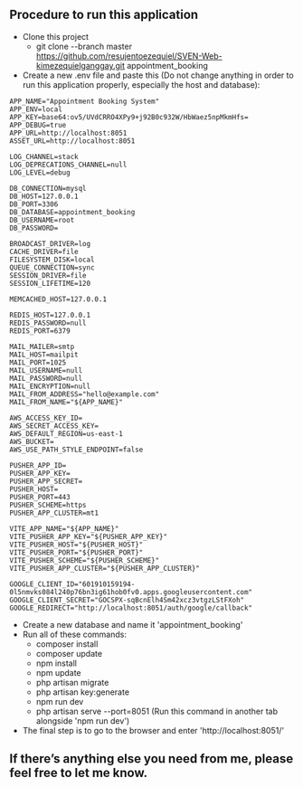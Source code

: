 ## Procedure to run this application

- Clone this project
    - git clone --branch master https://github.com/resujentoezequiel/SVEN-Web-kimezequielganggay.git appointment_booking
- Create a new .env file and paste this (Do not change anything in order to run this application properly, especially the host and database):
```
APP_NAME="Appointment Booking System"
APP_ENV=local
APP_KEY=base64:ov5/UVdCRRO4XPy9+j92B0c932W/HbWaez5npMkmHfs=
APP_DEBUG=true
APP_URL=http://localhost:8051
ASSET_URL=http://localhost:8051

LOG_CHANNEL=stack
LOG_DEPRECATIONS_CHANNEL=null
LOG_LEVEL=debug

DB_CONNECTION=mysql
DB_HOST=127.0.0.1
DB_PORT=3306
DB_DATABASE=appointment_booking
DB_USERNAME=root
DB_PASSWORD=

BROADCAST_DRIVER=log
CACHE_DRIVER=file
FILESYSTEM_DISK=local
QUEUE_CONNECTION=sync
SESSION_DRIVER=file
SESSION_LIFETIME=120

MEMCACHED_HOST=127.0.0.1

REDIS_HOST=127.0.0.1
REDIS_PASSWORD=null
REDIS_PORT=6379

MAIL_MAILER=smtp
MAIL_HOST=mailpit
MAIL_PORT=1025
MAIL_USERNAME=null
MAIL_PASSWORD=null
MAIL_ENCRYPTION=null
MAIL_FROM_ADDRESS="hello@example.com"
MAIL_FROM_NAME="${APP_NAME}"

AWS_ACCESS_KEY_ID=
AWS_SECRET_ACCESS_KEY=
AWS_DEFAULT_REGION=us-east-1
AWS_BUCKET=
AWS_USE_PATH_STYLE_ENDPOINT=false

PUSHER_APP_ID=
PUSHER_APP_KEY=
PUSHER_APP_SECRET=
PUSHER_HOST=
PUSHER_PORT=443
PUSHER_SCHEME=https
PUSHER_APP_CLUSTER=mt1

VITE_APP_NAME="${APP_NAME}"
VITE_PUSHER_APP_KEY="${PUSHER_APP_KEY}"
VITE_PUSHER_HOST="${PUSHER_HOST}"
VITE_PUSHER_PORT="${PUSHER_PORT}"
VITE_PUSHER_SCHEME="${PUSHER_SCHEME}"
VITE_PUSHER_APP_CLUSTER="${PUSHER_APP_CLUSTER}"

GOOGLE_CLIENT_ID="601910159194-0l5nmvks084l240p76bn3ig61hob0fv0.apps.googleusercontent.com"
GOOGLE_CLIENT_SECRET="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"
GOOGLE_REDIRECT="http://localhost:8051/auth/google/callback"

```
- Create a new database and name it 'appointment_booking'
- Run all of these commands:
    - composer install
    - composer update
    - npm install
    - npm update
    - php artisan migrate
    - php artisan key:generate
    - npm run dev
    - php artisan serve --port=8051 (Run this command in another tab alongside 'npm run dev')
- The final step is to go to the browser and enter 'http://localhost:8051/'

## If there’s anything else you need from me, please feel free to let me know.
